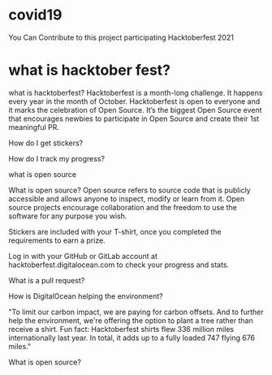 # covid19
You Can Contribute to this project participating Hacktoberfest 2021


what is hacktober fest?
=======
what is hacktoberfest?
Hacktoberfest is a month-long challenge. It happens every year in the month of October. Hacktoberfest is open to everyone and it marks the celebration of Open Source. It’s the biggest Open Source event that encourages newbies to participate in Open Source and create their 1st meaningful PR.


How do I get stickers?

How do I track my progress?


what is open source

What is open source? 
Open source refers to source code that is publicly accessible and allows anyone to inspect, modify or learn from it. Open source projects encourage collaboration and the freedom to use the software for any purpose you wish.


Stickers are included with your T-shirt, once you completed the requirements to earn a prize.


Log in with your GitHub or GitLab account at hacktoberfest.digitalocean.com to check your progress and stats.


What is a pull request? 

How is DigitalOcean helping the environment? 

"To limit our carbon impact, we are paying for carbon offsets. And to further help the environment, we're offering the option to plant a tree rather than receive a shirt.
Fun fact: Hacktoberfest shirts flew 336 million miles internationally last year. In total, it adds up to a fully loaded 747 flying 676 miles."

What is open source? 




